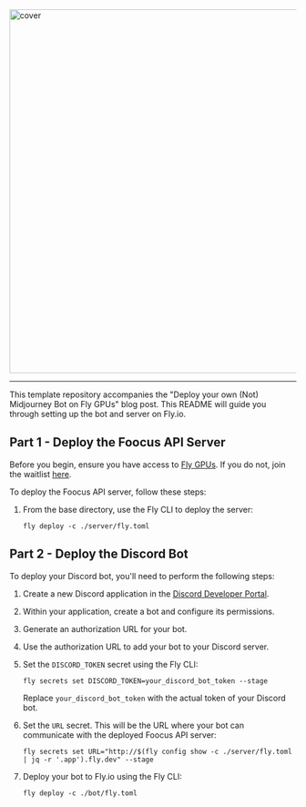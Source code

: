 <img width="639" alt="cover" src="https://github.com/fly-apps/not-midjourney-bot/assets/3727384/4afa530a-06e6-45d3-ae22-5a910435c98c">

________

This template repository accompanies the "Deploy your own (Not) Midjourney Bot on Fly GPUs" blog post. This README will guide you through setting up the bot and server on Fly.io.

## Part 1 - Deploy the Foocus API Server

Before you begin, ensure you have access to [Fly GPUs](https://fly.io/docs/gpus/). If you do not, join the waitlist [here](https://fly.io/gpu).

To deploy the Foocus API server, follow these steps:

1. From the base directory, use the Fly CLI to deploy the server:

   ```
   fly deploy -c ./server/fly.toml
   ```

## Part 2 - Deploy the Discord Bot

To deploy your Discord bot, you'll need to perform the following steps:

1. Create a new Discord application in the [Discord Developer Portal](https://discord.com/developers/applications).
2. Within your application, create a bot and configure its permissions.
3. Generate an authorization URL for your bot.
4. Use the authorization URL to add your bot to your Discord server.
5. Set the `DISCORD_TOKEN` secret using the Fly CLI:

   ```
   fly secrets set DISCORD_TOKEN=your_discord_bot_token --stage
   ```

   Replace `your_discord_bot_token` with the actual token of your Discord bot.

6. Set the `URL` secret. This will be the URL where your bot can communicate with the deployed Foocus API server:

   ```
   fly secrets set URL="http://$(fly config show -c ./server/fly.toml | jq -r '.app').fly.dev" --stage
   ```

7. Deploy your bot to Fly.io using the Fly CLI:

   ```
   fly deploy -c ./bot/fly.toml
   ```